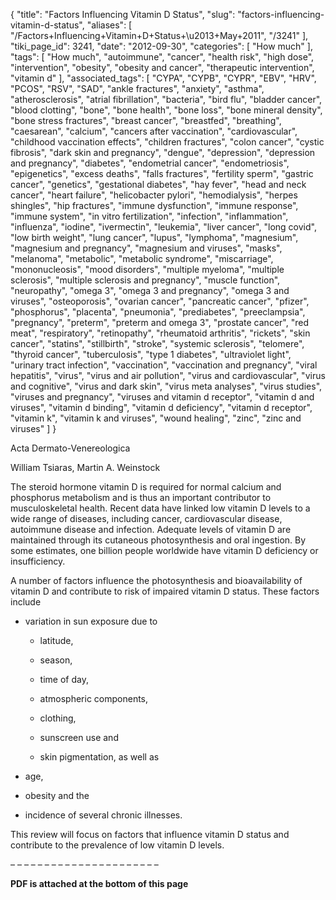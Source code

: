 {
    "title": "Factors Influencing Vitamin D Status",
    "slug": "factors-influencing-vitamin-d-status",
    "aliases": [
        "/Factors+Influencing+Vitamin+D+Status+\u2013+May+2011",
        "/3241"
    ],
    "tiki_page_id": 3241,
    "date": "2012-09-30",
    "categories": [
        "How much"
    ],
    "tags": [
        "How much",
        "autoimmune",
        "cancer",
        "health risk",
        "high dose",
        "intervention",
        "obesity",
        "obesity and cancer",
        "therapeutic intervention",
        "vitamin d"
    ],
    "associated_tags": [
        "CYPA",
        "CYPB",
        "CYPR",
        "EBV",
        "HRV",
        "PCOS",
        "RSV",
        "SAD",
        "ankle fractures",
        "anxiety",
        "asthma",
        "atherosclerosis",
        "atrial fibrillation",
        "bacteria",
        "bird flu",
        "bladder cancer",
        "blood clotting",
        "bone",
        "bone health",
        "bone loss",
        "bone mineral density",
        "bone stress fractures",
        "breast cancer",
        "breastfed",
        "breathing",
        "caesarean",
        "calcium",
        "cancers after vaccination",
        "cardiovascular",
        "childhood vaccination effects",
        "children fractures",
        "colon cancer",
        "cystic fibrosis",
        "dark skin and pregnancy",
        "dengue",
        "depression",
        "depression and pregnancy",
        "diabetes",
        "endometrial cancer",
        "endometriosis",
        "epigenetics",
        "excess deaths",
        "falls fractures",
        "fertility sperm",
        "gastric cancer",
        "genetics",
        "gestational diabetes",
        "hay fever",
        "head and neck cancer",
        "heart failure",
        "helicobacter pylori",
        "hemodialysis",
        "herpes shingles",
        "hip fractures",
        "immune dysfunction",
        "immune response",
        "immune system",
        "in vitro fertilization",
        "infection",
        "inflammation",
        "influenza",
        "iodine",
        "ivermectin",
        "leukemia",
        "liver cancer",
        "long covid",
        "low birth weight",
        "lung cancer",
        "lupus",
        "lymphoma",
        "magnesium",
        "magnesium and pregnancy",
        "magnesium and viruses",
        "masks",
        "melanoma",
        "metabolic",
        "metabolic syndrome",
        "miscarriage",
        "mononucleosis",
        "mood disorders",
        "multiple myeloma",
        "multiple sclerosis",
        "multiple sclerosis and pregnancy",
        "muscle function",
        "neuropathy",
        "omega 3",
        "omega 3 and pregnancy",
        "omega 3 and viruses",
        "osteoporosis",
        "ovarian cancer",
        "pancreatic cancer",
        "pfizer",
        "phosphorus",
        "placenta",
        "pneumonia",
        "prediabetes",
        "preeclampsia",
        "pregnancy",
        "preterm",
        "preterm and omega 3",
        "prostate cancer",
        "red meat",
        "respiratory",
        "retinopathy",
        "rheumatoid arthritis",
        "rickets",
        "skin cancer",
        "statins",
        "stillbirth",
        "stroke",
        "systemic sclerosis",
        "telomere",
        "thyroid cancer",
        "tuberculosis",
        "type 1 diabetes",
        "ultraviolet light",
        "urinary tract infection",
        "vaccination",
        "vaccination and pregnancy",
        "viral hepatitis",
        "virus",
        "virus and air pollution",
        "virus and cardiovascular",
        "virus and cognitive",
        "virus and dark skin",
        "virus meta analyses",
        "virus studies",
        "viruses and pregnancy",
        "viruses and vitamin d receptor",
        "vitamin d and viruses",
        "vitamin d binding",
        "vitamin d deficiency",
        "vitamin d receptor",
        "vitamin k",
        "vitamin k and viruses",
        "wound healing",
        "zinc",
        "zinc and viruses"
    ]
}


Acta Dermato-Venereologica

William Tsiaras, Martin A. Weinstock

The steroid hormone vitamin D is required for normal calcium and phosphorus metabolism and is thus an important contributor to musculoskeletal health. Recent data have linked low vitamin D levels to a wide range of diseases, including cancer, cardiovascular disease, autoimmune disease and infection. Adequate levels of vitamin D are maintained through its cutaneous photosynthesis and oral ingestion. By some estimates, one billion people worldwide have vitamin D deficiency or insufficiency. 

A number of factors influence the photosynthesis and bioavailability of vitamin D and contribute to risk of impaired vitamin D status. These factors include 

* variation in sun exposure due to 

   * latitude, 

   * season, 

   * time of day, 

   * atmospheric components, 

   * clothing, 

   * sunscreen use and 

   * skin pigmentation, as well as 

* age, 

* obesity and the 

* incidence of several chronic illnesses. 

This review will focus on factors that influence vitamin D status and contribute to the prevalence of low vitamin D levels.

– – – – – – – – – – – – – – – – – – – – – – 

 **PDF is attached at the bottom of this page**